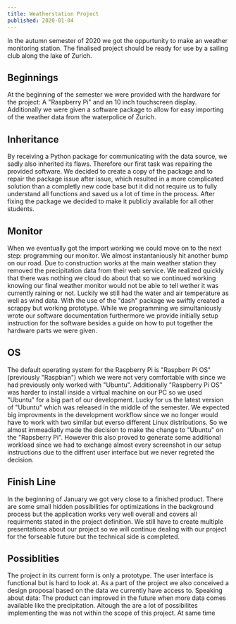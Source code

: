 ```yaml
---
title: Weatherstation Project
published: 2020-01-04
---
```

In the autumn semester of 2020 we got the oppurtunity to make an weather monitoring station. The finalised project should be ready for use by a sailing club along the lake of Zurich.
## Beginnings
At the beginning of the semester we were provided with the hardware for the project: A "Raspberry Pi" and an 10 inch touchscreen display. Additionally we were given a software package to allow for easy importing of the weather data from the waterpolice of Zurich.
## Inheritance
By receiving a Python package for communicating with the data source, we sadly also inherited its flaws. Therefore our first task was repairing the provided software. We decided to create a copy of the package and to repair the package issue after issue, which resulted in a more complicated solution than a completly new code base but it did not require us to fully understand all functions and saved us a lot of time in the process.
After fixing the package we decided to make it publicly available for all other students.
## Monitor
When we eventually got the import working we could move on to the next step: programming our monitor. We almost instantaniously hit another bump on our road. Due to construction works at the main weather station they removed the precipitation data from their web service. We realized quickly that there was nothing we cloud do about that so we continued working knowing our final weather monitor would not be able to tell wether it was currently raining or not.
Luckily we still had the water and air temperature as well as wind data. With the use of the "dash" package we swiftly created a scrappy but working prototype. While we programming we simultaniously wrote our software documentation furthermore we provide initially setup instruction for the software besides a guide on how to put together the hardware parts we were given.
## OS
The default operating system for the Raspberry Pi is "Raspberr Pi OS" (previously "Raspbian") which we were not very comfortable with since we had previously only worked with "Ubuntu". Additionally "Raspberry Pi OS" was harder to install inside a virtual machine on our PC so we used "Ubuntu" for a big part of our development. Lucky for us the latest version of "Ubuntu" which was released in the middle of the semester. We expected big improvments in the development workflow since we no longer would have to work with two similar but everso different Linux distributions. So we almost immeadiatly made the decision to make the change to "Ubuntu" on the "Rapsberry Pi". However this also proved to generate some additional workload since we had to exchange almost every screenshot in our setup instructions due to the diffrent user interface but we never regreted the decision.
## Finish Line
In the beginning of January we got very close to a finished product. There are some small hidden possibilities for optimizations in the background process but the application works very well overall and covers all requirments stated in the project definition. We still have to create multiple presentations about our project so we will continue dealing with our project for the forseable future but the technical side is completed.
## Possiblities
The project in its current form is only a prototype. The user interface is functional but is hard to look at. As a part of the project we also conceived a design proposal based on the data we currently have access to. Speaking about data: The product can improved in the future when more data comes available like the precipitation.
Altough the are a lot of possibilites implementing the was not within the scope of this project. At same time 
